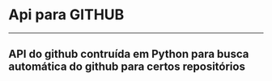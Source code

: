 # Api para GITHUB
---
## API do github contruída em Python para busca automática do github para certos repositórios
